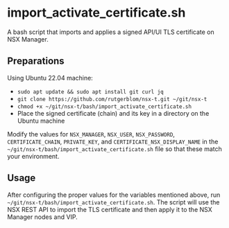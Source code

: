 # import_activate_certificate.sh
A bash script that imports and applies a signed API/UI TLS certificate on NSX Manager.

## Preparations
Using Ubuntu 22.04 machine: 

* ```sudo apt update && sudo apt install git curl jq```
* ```git clone https://github.com/rutgerblom/nsx-t.git ~/git/nsx-t```
* ```chmod +x ~/git/nsx-t/bash/import_activate_certificate.sh```
* Place the signed certificate (chain) and its key in a directory on the Ubuntu machine

Modify the values for ```NSX_MANAGER```, ```NSX_USER```, ```NSX_PASSWORD```, ```CERTIFICATE_CHAIN```, ```PRIVATE_KEY```, and ```CERTIFICATE_NSX_DISPLAY_NAME``` in the ```~/git/nsx-t/bash/import_activate_certificate.sh``` file so that these match your environment.

## Usage
After configuring the proper values for the variables mentioned above, run ```~/git/nsx-t/bash/import_activate_certificate.sh```. 
The script will use the NSX REST API to import the TLS certificate and then apply it to the NSX Manager nodes and VIP. 

